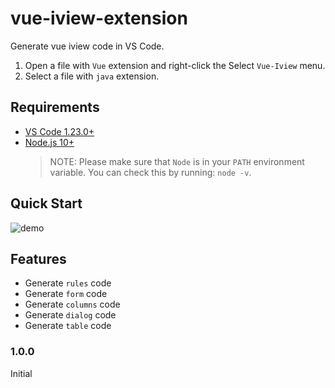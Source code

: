 # vue-iview-extension

Generate vue iview code in VS Code.

1. Open a file with `Vue` extension and right-click the Select `Vue-Iview` menu.
2. Select a file with `java` extension.

## Requirements

- [VS Code 1.23.0+](https://code.visualstudio.com/)
- [Node.js 10+](https://nodejs.org)
    > NOTE: Please make sure that `Node` is in your `PATH` environment variable. You can check this by running: `node -v`.

## Quick Start

![demo](https://raw.githubusercontent.com/SShnoodles/vue-iview-extension/master/docs/demo.gif)

## Features

- Generate `rules` code
- Generate `form` code
- Generate `columns` code
- Generate `dialog` code
- Generate `table` code

### 1.0.0

Initial
